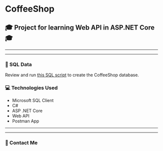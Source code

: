 # CoffeeShop
## 🎓 Project for learning Web API in ASP.NET Core 🎓

---
---
### 📃 SQL Data
Review and run [this SQL script](./sql/CoffeeShop.sql) to create the CoffeeShop database. 
### 💻 Technologies Used
* Microsoft SQL Client 
* C# 
* ASP .NET Core
* Web API 
* Postman App
---
---
### 👋 Contact Me
